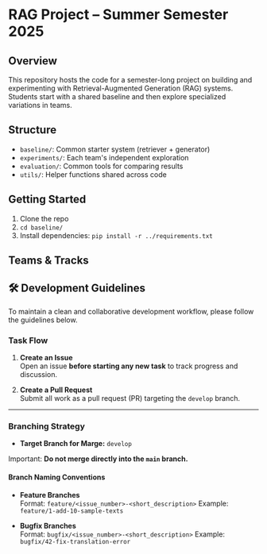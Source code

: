# RAG Project – Summer Semester 2025

## Overview
This repository hosts the code for a semester-long project on building and experimenting with Retrieval-Augmented Generation (RAG) systems. Students start with a shared baseline and then explore specialized variations in teams.

## Structure
- `baseline/`: Common starter system (retriever + generator)
- `experiments/`: Each team's independent exploration
- `evaluation/`: Common tools for comparing results
- `utils/`: Helper functions shared across code

## Getting Started
1. Clone the repo
2. `cd baseline/`
3. Install dependencies: `pip install -r ../requirements.txt`

## Teams & Tracks

## 🛠 Development Guidelines

To maintain a clean and collaborative development workflow, please follow the guidelines below.

### Task Flow

1. **Create an Issue**  
   Open an issue **before starting any new task** to track progress and discussion.

2. **Create a Pull Request**  
   Submit all work as a pull request (PR) targeting the `develop` branch.  

---

### Branching Strategy

- **Target Branch for Marge:** `develop`

Important: **Do not merge directly into the `main` branch.**

#### Branch Naming Conventions

- **Feature Branches**  
  Format: `feature/<issue_number>-<short_description>`
  Example:  `feature/1-add-10-sample-texts`

- **Bugfix Branches**  
Format: `bugfix/<issue_number>-<short_description>`
Example: `bugfix/42-fix-translation-error`